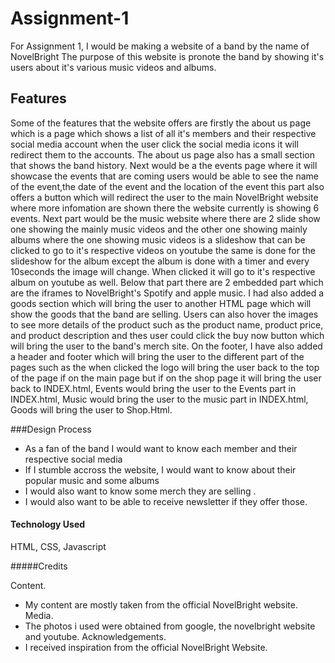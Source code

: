 # Assignment-1

For Assignment 1, I would be making a website of a band by the name of NovelBright
The purpose of this website is pronote the band by showing it's users about it's various music videos and albums.

## Features

Some of the features that the website offers are firstly the about us page which is a page which shows a list of all it's members and their respective social media account when the user click the social media icons it will redirect them to the accounts. The about us page also has a small section that shows the band history. Next would be a the events page where it will showcase the events that are coming users would be able to see the name of the event,the date of the event and the location of the event this part also offers a button which will redirect the user to the main NovelBright  website where more infomation are shown there the website currently is showing 6 events. Next part would be the music website where there are 2 slide show one showing the mainly music videos and the other one showing mainly albums where the one showing music videos is a slideshow that can be clicked to go to it's respective videos on youtube the same is done for the slideshow for the album except the album is done with a timer and every 10seconds the image will change. When clicked it will go to it's respective album on youtube as well. Below that part there are 2 embedded part which are the iframes to NovelBright's Spotify and apple music. I had also added a goods section which will bring the user to another HTML page which will show the goods that the band are selling. Users can also hover the images to see more details of the product such as the product name, product price, and product description and thes user could click the buy now button which will bring the user to the band's merch site. On the footer, I have also added a header and footer which will bring the user to the different part of the pages such as the when clicked the logo will bring the user back to the top of the page if on the main page but if on the shop page it will bring the user back to INDEX.html, Events would bring the user to the Events part in INDEX.html, Music would bring the user to the music part in INDEX.html, Goods will bring the user to Shop.Html.

###Design Process
- As a fan of the band I would want to know each member and their respective social media
- If I stumble accross the website, I would want to know about their popular music and some albums
- I would also want to know some merch they are selling .
- I would also want to be able to receive newsletter if they offer those.

#### Technology Used

HTML, CSS, Javascript

#####Credits 

Content.
- My content are mostly taken from the official NovelBright website.
Media.
- The photos i used were obtained from google, the novelbright website and youtube.
Acknowledgements.
- I received inspiration from the official NovelBright Website.